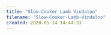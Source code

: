 ```yaml
---
title: "Slow-Cooker Lamb Vindaloo"
filename: "Slow-Cooker-Lamb-Vindaloo"
created: 2020-05-14 14:44:33
---
```


